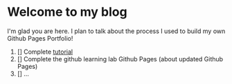 # Welcome to my blog

I'm glad you are here. I plan to talk about the process I used to build my own Github Pages Portfolio!

1. [] Complete [tutorial](https://dannguyen.github.io/github-for-portfolios/)
2. [] Complete the github learning lab Github Pages (about updated Github Pages)
3. [] ...
